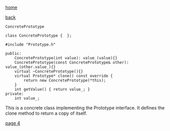[home](./page01.md)

[back](./page02.md)


```
ConcretePrototype
```

```
class ConcretePrototype {  };
```


```
#include "Prototype.h"
```



```
public:
    ConcretePrototype(int value): value_(value){}
    ConcretePrototype(const ConcretePrototype& other): value_(other.value_){}
    virtual ~ConcretePrototype(){}
    virtual Prototype* clone() const override {
        return new ConcretePrototype(*this);
    }
    int getValue() { return value_; }
private:
    int value_;
```

This is a concrete class implementing the Prototype interface. It defines the clone method to return a copy of itself.


[page 4](./page04.md)
